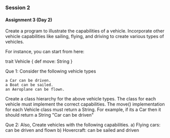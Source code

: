 ### Session 2 
#### Assignment 3 (Day 2)



Create a program to illustrate the capabilities of a vehicle. Incorporate other vehicle capabilities like sailing, flying, and driving to create various types of vehicles.

For instance, you can start from here:

 trait Vehicle {
  def move: String
 }

Que 1: Consider the following vehicle types

    a Car can be driven.
    a Boat can be sailed.
    an Aeroplane can be flown.

Create a class hierarchy for the above vehicle types. The class for each vehicle must implement the correct capabilities. The move() implementation for each Vehicle class must return a String. For example, if its a Car then it should return a String "Car can be driven"

Que 2: Also, Create vehicles with the following capabilities.
a) Flying cars: can be driven and flown
b) Hovercraft: can be sailed and driven
